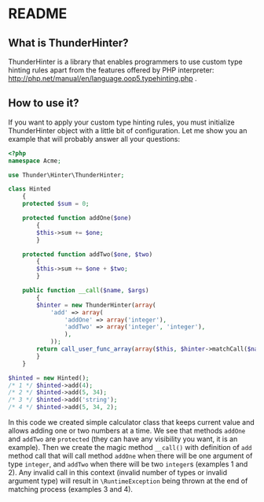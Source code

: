 README
=====

What is ThunderHinter?
----------------------------

ThunderHinter is a library that enables programmers to use custom type hinting rules apart from the features offered by PHP interpreter: http://php.net/manual/en/language.oop5.typehinting.php .

How to use it?
-----------------

If you want to apply your custom type hinting rules, you must initialize ThunderHinter object with a little bit of configuration. Let me show you an example that will probably answer all your questions:

```php
<?php
namespace Acme;

use Thunder\Hinter\ThunderHinter;

class Hinted
    {
    protected $sum = 0;

    protected function addOne($one)
        {
        $this->sum += $one;
        }

    protected function addTwo($one, $two)
        {
        $this->sum += $one + $two;
        }

    public function __call($name, $args)
        {
        $hinter = new ThunderHinter(array(
            'add' => array(
                'addOne' => array('integer'),
                'addTwo' => array('integer', 'integer'),
                ),
            ));
        return call_user_func_array(array($this, $hinter->matchCall($name, $args)), $args);
        }
    }

$hinted = new Hinted();
/* 1 */ $hinted->add(4);
/* 2 */ $hinted->add(5, 34);
/* 3 */ $hinted->add('string');
/* 4 */ $hinted->add(5, 34, 2);
```

In this code we created simple calculator class that keeps current value and allows adding one or two numbers at a time. We see that methods `addOne` and `addTwo` are `protected` (they can have any visibility you want, it is an example). Then we create the magic method `__call()` with definition of `add` method call that will call method `addOne` when there will be one argument of type `integer`, and `addTwo` when there will be two `integer`s (examples 1 and 2). Any invalid call in this context (invalid number of types or invalid argument type) will result in `\RuntimeException` being thrown at the end of matching process (examples 3 and 4).
